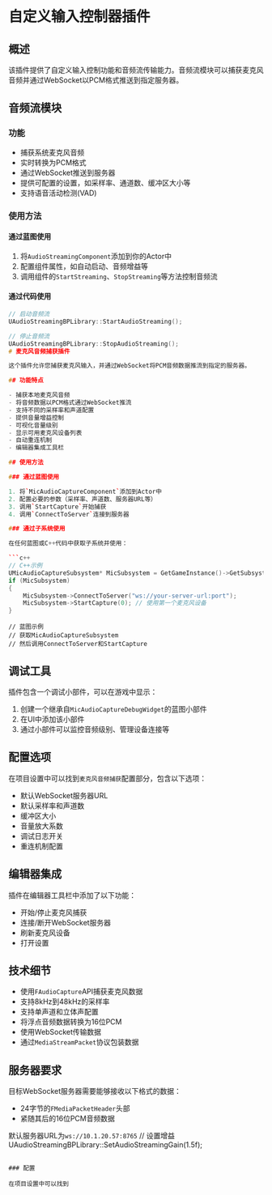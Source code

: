 ﻿# 自定义输入控制器插件

## 概述

该插件提供了自定义输入控制功能和音频流传输能力。音频流模块可以捕获麦克风音频并通过WebSocket以PCM格式推送到指定服务器。

## 音频流模块

### 功能

- 捕获系统麦克风音频
- 实时转换为PCM格式
- 通过WebSocket推送到服务器
- 提供可配置的设置，如采样率、通道数、缓冲区大小等
- 支持语音活动检测(VAD)

### 使用方法

#### 通过蓝图使用

1. 将`AudioStreamingComponent`添加到你的Actor中
2. 配置组件属性，如自动启动、音频增益等
3. 调用组件的`StartStreaming`、`StopStreaming`等方法控制音频流

#### 通过代码使用

```cpp
// 启动音频流
UAudioStreamingBPLibrary::StartAudioStreaming();

// 停止音频流
UAudioStreamingBPLibrary::StopAudioStreaming();
# 麦克风音频捕获插件

这个插件允许您捕获麦克风输入，并通过WebSocket将PCM音频数据推流到指定的服务器。

## 功能特点

- 捕获本地麦克风音频
- 将音频数据以PCM格式通过WebSocket推流
- 支持不同的采样率和声道配置
- 提供音量增益控制
- 可视化音量级别
- 显示可用麦克风设备列表
- 自动重连机制
- 编辑器集成工具栏

## 使用方法

### 通过蓝图使用

1. 将`MicAudioCaptureComponent`添加到Actor中
2. 配置必要的参数（采样率、声道数、服务器URL等）
3. 调用`StartCapture`开始捕获
4. 调用`ConnectToServer`连接到服务器

### 通过子系统使用

在任何蓝图或C++代码中获取子系统并使用：

```c++
// C++示例
UMicAudioCaptureSubsystem* MicSubsystem = GetGameInstance()->GetSubsystem<UMicAudioCaptureSubsystem>();
if (MicSubsystem)
{
    MicSubsystem->ConnectToServer("ws://your-server-url:port");
    MicSubsystem->StartCapture(0); // 使用第一个麦克风设备
}
```

```
// 蓝图示例
// 获取MicAudioCaptureSubsystem
// 然后调用ConnectToServer和StartCapture
```

## 调试工具

插件包含一个调试小部件，可以在游戏中显示：

1. 创建一个继承自`MicAudioCaptureDebugWidget`的蓝图小部件
2. 在UI中添加该小部件
3. 通过小部件可以监控音频级别、管理设备连接等

## 配置选项

在项目设置中可以找到`麦克风音频捕获`配置部分，包含以下选项：

- 默认WebSocket服务器URL
- 默认采样率和声道数
- 缓冲区大小
- 音量放大系数
- 调试日志开关
- 重连机制配置

## 编辑器集成

插件在编辑器工具栏中添加了以下功能：

- 开始/停止麦克风捕获
- 连接/断开WebSocket服务器
- 刷新麦克风设备
- 打开设置

## 技术细节

- 使用`FAudioCapture`API捕获麦克风数据
- 支持8kHz到48kHz的采样率
- 支持单声道和立体声配置
- 将浮点音频数据转换为16位PCM
- 使用WebSocket传输数据
- 通过`MediaStreamPacket`协议包装数据

## 服务器要求

目标WebSocket服务器需要能够接收以下格式的数据：

- 24字节的`FMediaPacketHeader`头部
- 紧随其后的16位PCM音频数据

默认服务器URL为`ws://10.1.20.57:8765`
// 设置增益
UAudioStreamingBPLibrary::SetAudioStreamingGain(1.5f);
```

### 配置

在项目设置中可以找到
